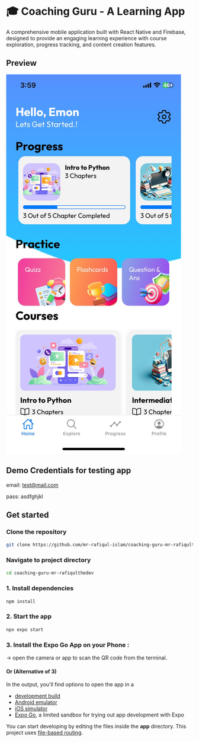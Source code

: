 # 🎓 Coaching Guru - A Learning App

A comprehensive mobile application built with React Native and Firebase, designed to provide an engaging learning experience with course exploration, progress tracking, and content creation features.
## Preview

![Coacging Guru](/assets/preview.jpeg) 
## Demo Credentials for testing app
   email: test@mail.com
   
   pass: asdfghjkl

## Get started

### Clone the repository
```bash
git clone https://github.com/mr-rafiqul-islam/coaching-guru-mr-rafiqulthedev.git
```

### Navigate to project directory
```bash
cd coaching-guru-mr-rafiqulthedev
```

### 1. Install dependencies

   ```bash
   npm install
   ```

### 2. Start the app

   ```bash
   npx expo start
   ```
### 3. Install the Expo Go App on your Phone :
   -> open the camera or app to scan the QR code from the terminal.

#### Or (Alternative of 3) 
In the output, you'll find options to open the app in a

- [development build](https://docs.expo.dev/develop/development-builds/introduction/)
- [Android emulator](https://docs.expo.dev/workflow/android-studio-emulator/)
- [iOS simulator](https://docs.expo.dev/workflow/ios-simulator/)
- [Expo Go](https://expo.dev/go), a limited sandbox for trying out app development with Expo

You can start developing by editing the files inside the **app** directory. This project uses [file-based routing](https://docs.expo.dev/router/introduction).


